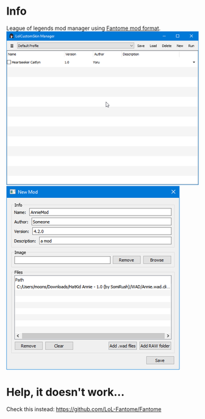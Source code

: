 # Info
 League of legends mod manager using [Fantome mod format](https://github.com/LoL-Fantome/Fantome/wiki/Mod-File-Format).  
 ![Main window](screenshots/lcs-manager-0.png)  
 ![Editing mods](screenshots/lcs-manager-1.png)  

# Help, it doesn't work...
 Check this instead: https://github.com/LoL-Fantome/Fantome
 
